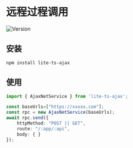# 远程过程调用

![Version](https://img.shields.io/badge/version-1.0.0-green.svg)

## 安装
```
npm install lite-ts-ajax
```

## 使用
```typescript
import { AjaxNetService } from 'lite-ts-ajax';

const baseUrls=["https://xxxxx.com"];
const rpc = new AjaxNetService(baseUrls);
await rpc.send({
    httpMethod: "POST || GET",
    route: "/:app/:api",
    body: { }
});
```
